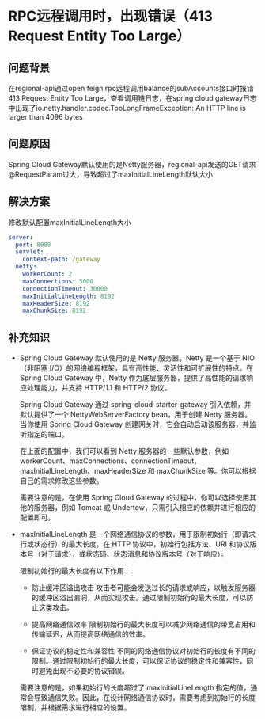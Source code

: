 # RPC远程调用时，出现错误（413 Request Entity Too Large）

## 问题背景

在regional-api通过open feign rpc远程调用balance的subAccounts接口时报错413 Request Entity Too Large，查看调用链日志，在spring cloud 
gateway日志中出现了io.netty.handler.codec.TooLongFrameException: An HTTP line is larger than 4096 bytes

## 问题原因

Spring Cloud Gateway默认使用的是Netty服务器，regional-api发送的GET请求@RequestParam过大，导致超过了maxInitialLineLength默认大小

## 解决方案

修改默认配置maxInitialLineLength大小

~~~yaml
server:
  port: 8080
  servlet:
    context-path: /gateway
  netty:
    workerCount: 2
    maxConnections: 5000
    connectionTimeout: 30000
    maxInitialLineLength: 8192
    maxHeaderSize: 8192
    maxChunkSize: 8192
~~~

## 补充知识
- Spring Cloud Gateway 默认使用的是 Netty 服务器。Netty 是一个基于 NIO（非阻塞 I/O）的网络编程框架，具有高性能、灵活性和可扩展性的特点。在 Spring Cloud Gateway 
  中，Netty 作为底层服务器，提供了高性能的请求响应处理能力，并支持 HTTP/1.1 和 HTTP/2 协议。

  Spring Cloud Gateway 通过 spring-cloud-starter-gateway 引入依赖，并默认提供了一个 NettyWebServerFactory bean，用于创建 Netty 服务器。当你使用 
  Spring Cloud Gateway 创建网关时，它会自动启动该服务器，并监听指定的端口。  

  在上面的配置中，我们可以看到 Netty 服务器的一些默认参数，例如 workerCount、maxConnections、connectionTimeout、maxInitialLineLength、maxHeaderSize 
  和 maxChunkSize 等。你可以根据自己的需求修改这些参数。

  需要注意的是，在使用 Spring Cloud Gateway 的过程中，你可以选择使用其他的服务器，例如 Tomcat 或 Undertow，只需引入相应的依赖并进行相应的配置即可。  

- maxInitialLineLength 是一个网络通信协议的参数，用于限制初始行（即请求行或状态行）的最大长度。在 HTTP 协议中，初始行包括方法、URI 和协议版本号（对于请求），或状态码、状态消息和协议版本号（对于响应）。

  限制初始行的最大长度有以下作用：

  - 防止缓冲区溢出攻击
    攻击者可能会发送过长的请求或响应，以触发服务器的缓冲区溢出漏洞，从而实现攻击。通过限制初始行的最大长度，可以防止这类攻击。

  - 提高网络通信效率
    限制初始行的最大长度可以减少网络通信的带宽占用和传输延迟，从而提高网络通信的效率。

  - 保证协议的稳定性和兼容性
    不同的网络通信协议对初始行的长度有不同的限制。通过限制初始行的最大长度，可以保证协议的稳定性和兼容性，同时避免出现不必要的协议错误。

  需要注意的是，如果初始行的长度超过了 maxInitialLineLength 指定的值，通常会导致通信失败。因此，在设计网络通信协议时，需要考虑到初始行的长度限制，并根据需求进行相应的设置。